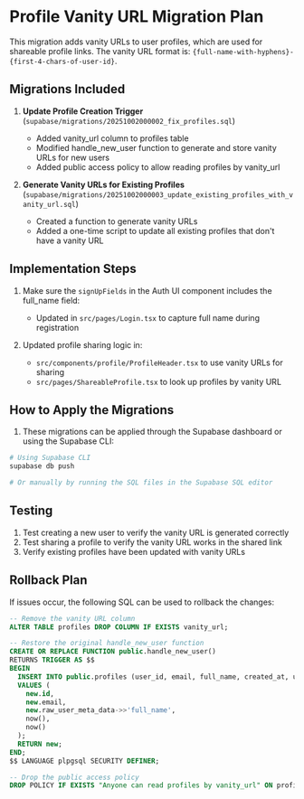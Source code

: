# Profile Vanity URL Migration Plan

This migration adds vanity URLs to user profiles, which are used for shareable profile links. The vanity URL format is: `{full-name-with-hyphens}-{first-4-chars-of-user-id}`.

## Migrations Included

1. **Update Profile Creation Trigger** (`supabase/migrations/20251002000002_fix_profiles.sql`)
   - Added vanity_url column to profiles table
   - Modified handle_new_user function to generate and store vanity URLs for new users
   - Added public access policy to allow reading profiles by vanity_url

2. **Generate Vanity URLs for Existing Profiles** (`supabase/migrations/20251002000003_update_existing_profiles_with_vanity_url.sql`)
   - Created a function to generate vanity URLs
   - Added a one-time script to update all existing profiles that don't have a vanity URL

## Implementation Steps

1. Make sure the `signUpFields` in the Auth UI component includes the full_name field:
   - Updated in `src/pages/Login.tsx` to capture full name during registration

2. Updated profile sharing logic in:
   - `src/components/profile/ProfileHeader.tsx` to use vanity URLs for sharing
   - `src/pages/ShareableProfile.tsx` to look up profiles by vanity URL

## How to Apply the Migrations

1. These migrations can be applied through the Supabase dashboard or using the Supabase CLI:

```bash
# Using Supabase CLI
supabase db push

# Or manually by running the SQL files in the Supabase SQL editor
```

## Testing

1. Test creating a new user to verify the vanity URL is generated correctly
2. Test sharing a profile to verify the vanity URL works in the shared link
3. Verify existing profiles have been updated with vanity URLs

## Rollback Plan

If issues occur, the following SQL can be used to rollback the changes:

```sql
-- Remove the vanity URL column
ALTER TABLE profiles DROP COLUMN IF EXISTS vanity_url;

-- Restore the original handle_new_user function
CREATE OR REPLACE FUNCTION public.handle_new_user()
RETURNS TRIGGER AS $$
BEGIN
  INSERT INTO public.profiles (user_id, email, full_name, created_at, updated_at)
  VALUES (
    new.id,
    new.email,
    new.raw_user_meta_data->>'full_name',
    now(),
    now()
  );
  RETURN new;
END;
$$ LANGUAGE plpgsql SECURITY DEFINER;

-- Drop the public access policy
DROP POLICY IF EXISTS "Anyone can read profiles by vanity_url" ON profiles;
``` 